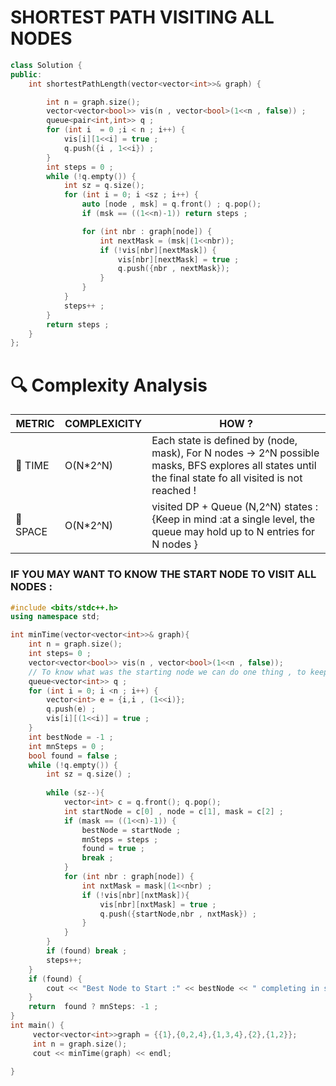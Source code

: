 # SHORTEST PATH VISITING ALL NODES 

```cpp
class Solution {
public:
    int shortestPathLength(vector<vector<int>>& graph) {

        int n = graph.size();
        vector<vector<bool>> vis(n , vector<bool>(1<<n , false)) ;
        queue<pair<int,int>> q ;
        for (int i  = 0 ;i < n ; i++) {
            vis[i][1<<i] = true ;
            q.push({i , 1<<i}) ;
        }
        int steps = 0 ;
        while (!q.empty()) {
            int sz = q.size();
            for (int i = 0; i <sz ; i++) {
                auto [node , msk] = q.front() ; q.pop();
                if (msk == ((1<<n)-1)) return steps ;

                for (int nbr : graph[node]) {
                    int nextMask = (msk|(1<<nbr));
                    if (!vis[nbr][nextMask]) {
                        vis[nbr][nextMask] = true ;
                        q.push({nbr , nextMask});
                    }
                }
            }
            steps++ ;
        }
        return steps ;
    }
};
```

# 🔍 Complexity Analysis

| METRIC   | COMPLEXICITY  |    HOW ? |
|-----------|-------------|------------|
| 🧭 TIME  |  O(N*2^N)     | Each state is defined by (node, mask), For N nodes -> 2^N possible masks,  BFS explores all states until the final state fo all visited is not reached ! |
| 🧠 SPACE |  O(N*2^N)      |  visited DP + Queue (N,2^N) states :{Keep in mind :at a single level, the queue may hold up to N entries for N nodes } |

### IF YOU MAY WANT TO KNOW THE START NODE TO VISIT ALL NODES  :
```cpp
#include <bits/stdc++.h>
using namespace std;

int minTime(vector<vector<int>>& graph){
    int n = graph.size(); 
    int steps= 0 ;
    vector<vector<bool>> vis(n , vector<bool>(1<<n , false));
    // To know what was the starting node we can do one thing , to keep starting node in q always to all entries
    queue<vector<int>> q ;
    for (int i = 0; i <n ; i++) {
        vector<int> e = {i,i , (1<<i)};
        q.push(e) ;
        vis[i][(1<<i)] = true ;
    }
    int bestNode = -1 ;
    int mnSteps = 0 ;
    bool found = false ;
    while (!q.empty()) {
        int sz = q.size() ;
        
        while (sz--){    
            vector<int> c = q.front(); q.pop();
            int startNode = c[0] , node = c[1], mask = c[2] ;
            if (mask == ((1<<n)-1)) {
                bestNode = startNode ;
                mnSteps = steps ;
                found = true ;
                break ;
            }
            for (int nbr : graph[node]) {
                int nxtMask = mask|(1<<nbr) ;
                if (!vis[nbr][nxtMask]){
                    vis[nbr][nxtMask] = true ;
                    q.push({startNode,nbr , nxtMask}) ;
                }
            } 
        }
        if (found) break ;
        steps++;
    }
    if (found) {
        cout << "Best Node to Start :" << bestNode << " completing in steps :" << mnSteps << endl ;
    }
    return  found ? mnSteps: -1 ;
}
int main() {
	 vector<vector<int>>graph = {{1},{0,2,4},{1,3,4},{2},{1,2}};
	 int n = graph.size();
	 cout << minTime(graph) << endl;

}

```
